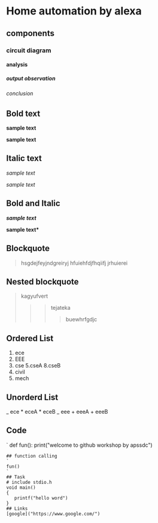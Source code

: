 # Home automation by alexa
## components
### circuit diagram 
#### analysis
##### output observation
###### conclusion
## Bold text
**sample text**

__sample text__
## Italic text
*sample text*

_sample text_
## Bold and Italic
**_sample text_**

__sample text*__
## Blockquote
> hsgdejfeyjndgreiryj
hfuiehfdjfhqiifj
jrhuierei
## Nested blockquote
> kagyufvert  
>>> tejateka
>>>> buewhrfgdjc
## Ordered List 
1. ece
2. EEE
3. cse
    5.cseA
    8.cseB
5. civil
6. mech
## Unorderd List
_ ece
    * eceA
    * eceB
_ eee
    + eeeA
    + eeeB
## Code 
`
def fun():
    print("welcome to github workshop by apssdc")
```
## function calling
`
fun()
`
## Task
# include stdio.h
void main()
{
   printf("hello word")
}
## Links
[google]("https://www.google.com/")
